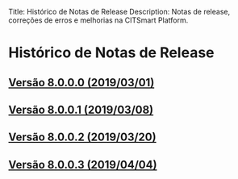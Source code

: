 Title: Histórico de Notas de Release
Description: Notas de release, correções de erros e melhorias na CITSmart Platform.

# Histórico de Notas de Release

## [Versão 8.0.0.0 (2019/03/01)][1]
## [Versão 8.0.0.1 (2019/03/08)][2]
## [Versão 8.0.0.2 (2019/03/20)][3]
## [Versão 8.0.0.3 (2019/04/04)][4]


[1]:release-notes/version-8.0.0.0.md
[2]:release-notes/version-8.0.0.1.md
[3]:release-notes/version-8.0.0.2.md
[4]:release-notes/version-8.0.0.3.md
